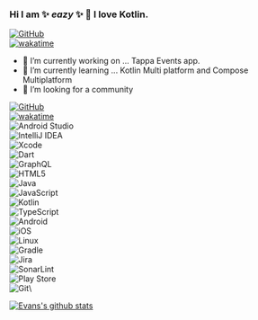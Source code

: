 ### Hi I am  ✨ _eazy_ ✨ 👋 I love Kotlin. 
[![GitHub](https://img.shields.io/badge/github-%23121011.svg?style=for-the-badge&logo=github&logoColor=white)](https://beeazy.github.io/)\
  [![wakatime](https://wakatime.com/badge/user/7fbc5a3c-d96d-4abf-b59f-2945fcfc37c0.svg)](https://wakatime.com/@7fbc5a3c-d96d-4abf-b59f-2945fcfc37c0)
- 🔭 I’m currently working on ... Tappa Events app.
- 🌱 I’m currently learning ...  Kotlin Multi platform and Compose Multiplatform
- 🤔 I’m looking for a community

[![GitHub](https://img.shields.io/badge/github-%23121011.svg?style=for-the-badge&logo=github&logoColor=white)](https://beeazy.github.io/)\
[![wakatime](https://wakatime.com/badge/user/7fbc5a3c-d96d-4abf-b59f-2945fcfc37c0.svg)](https://wakatime.com/@7fbc5a3c-d96d-4abf-b59f-2945fcfc37c0)\
![Android Studio](https://img.shields.io/badge/Android%20Studio-3DDC84.svg?style=for-the-badge&logo=android-studio&logoColor=white)\
![IntelliJ IDEA](https://img.shields.io/badge/IntelliJIDEA-000000.svg?style=for-the-badge&logo=intellij-idea&logoColor=white)\
![Xcode](https://img.shields.io/badge/Xcode-007ACC?style=for-the-badge&logo=Xcode&logoColor=white)\
![Dart](https://img.shields.io/badge/dart-%230175C2.svg?style=for-the-badge&logo=dart&logoColor=white)\
![GraphQL](https://img.shields.io/badge/-GraphQL-E10098?style=for-the-badge&logo=graphql&logoColor=white)\
![HTML5](https://img.shields.io/badge/html5-%23E34F26.svg?style=for-the-badge&logo=html5&logoColor=white)\
![Java](https://img.shields.io/badge/java-%23ED8B00.svg?style=for-the-badge&logo=openjdk&logoColor=white)\
![JavaScript](https://img.shields.io/badge/javascript-%23323330.svg?style=for-the-badge&logo=javascript&logoColor=%23F7DF1E)\
![Kotlin](https://img.shields.io/badge/kotlin-%237F52FF.svg?style=for-the-badge&logo=kotlin&logoColor=white)\
![TypeScript](https://img.shields.io/badge/typescript-%23007ACC.svg?style=for-the-badge&logo=typescript&logoColor=white)\
![Android](https://img.shields.io/badge/Android-3DDC84?style=for-the-badge&logo=android&logoColor=white)\
![iOS](https://img.shields.io/badge/iOS-000000?style=for-the-badge&logo=ios&logoColor=white)\
![Linux](https://img.shields.io/badge/Linux-FCC624?style=for-the-badge&logo=linux&logoColor=black)\
![Gradle](https://img.shields.io/badge/Gradle-02303A.svg?style=for-the-badge&logo=Gradle&logoColor=white)\
![Jira](https://img.shields.io/badge/jira-%230A0FFF.svg?style=for-the-badge&logo=jira&logoColor=white)\
![SonarLint](https://img.shields.io/badge/SonarLint-CB2029?style=for-the-badge&logo=SONARLINT&logoColor=white)\
![Play Store](https://img.shields.io/badge/Google_Play-414141?style=for-the-badge&logo=google-play&logoColor=white)\
![Git](https://img.shields.io/badge/git-%23F05033.svg?style=for-the-badge&logo=git&logoColor=white)\


<!--
**beeazy/beeazy** is a ✨ _special_ ✨ repository because its `README.md` (this file) appears on your GitHub profile.

Here are some ideas to get you started:


- 🌱 I’m currently learning ...
- 👯 I’m looking to collaborate on ...
- 🤔 I’m looking for help with ...
- 💬 Ask me about ...
- 📫 How to reach me: ...
- 😄 Pronouns: ...
- ⚡ Fun fact: ...
-->

[![Evans's github stats](https://github-readme-stats.vercel.app/api?username=beeazy&show_icons=true&theme=tokyonight)](https://github.com/beeazy/github-readme-stats)
